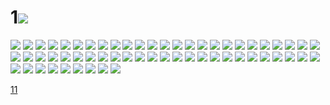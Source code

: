# 1![](../img/9-10/00000001.jpg)
![](../img/9-10/00000002.jpg)
![](../img/9-10/00000003.jpg)
![](../img/9-10/00000004.jpg)
![](../img/9-10/00000005.jpg)
![](../img/9-10/00000006.jpg)
![](../img/9-10/00000007.jpg)
![](../img/9-10/00000008.jpg)
![](../img/9-10/00000009.jpg)
![](../img/9-10/00000010.jpg)
![](../img/9-10/00000011.jpg)
![](../img/9-10/00000012.jpg)
![](../img/9-10/00000013.jpg)
![](../img/9-10/00000014.jpg)
![](../img/9-10/00000015.jpg)
![](../img/9-10/00000016.jpg)
![](../img/9-10/00000017.jpg)
![](../img/9-10/00000018.jpg)
![](../img/9-10/00000019.jpg)
![](../img/9-10/00000020.jpg)
![](../img/9-10/00000021.jpg)
![](../img/9-10/00000022.jpg)
![](../img/9-10/00000023.jpg)
![](../img/9-10/00000024.jpg)
![](../img/9-10/00000025.jpg)
![](../img/9-10/00000026.jpg)
![](../img/9-10/00000027.jpg)
![](../img/9-10/00000028.jpg)
![](../img/9-10/00000029.jpg)
![](../img/9-10/00000030.jpg)
![](../img/9-10/00000031.jpg)
![](../img/9-10/00000032.jpg)
![](../img/9-10/00000033.jpg)
![](../img/9-10/00000034.jpg)
![](../img/9-10/00000035.jpg)
![](../img/9-10/00000036.jpg)
![](../img/9-10/00000037.jpg)
![](../img/9-10/00000038.jpg)
![](../img/9-10/00000039.jpg)
![](../img/9-10/00000040.jpg)
![](../img/9-10/00000041.jpg)
![](../img/9-10/00000042.jpg)
![](../img/9-10/00000043.jpg)
![](../img/9-10/00000044.jpg)
![](../img/9-10/00000045.jpg)
![](../img/9-10/00000046.jpg)
![](../img/9-10/00000047.jpg)
![](../img/9-10/00000048.jpg)
![](../img/9-10/00000049.jpg)
![](../img/9-10/00000050.jpg)
![](../img/9-10/00000051.jpg)
![](../img/9-10/00000052.jpg)
![](../img/9-10/00000053.jpg)
![](../img/9-10/00000054.jpg)
![](../img/9-10/00000055.jpg)
![](../img/9-10/00000056.jpg)
![](../img/9-10/00000057.jpg)
![](../img/9-10/00000058.jpg)
![](../img/9-10/00000059.jpg)
![](../img/9-10/00000060.jpg)

[11](../dir/11.md)
